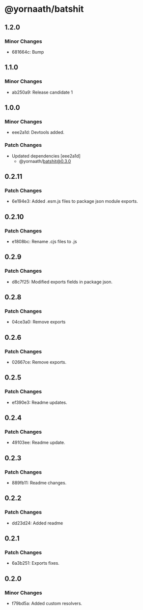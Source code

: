 # @yornaath/batshit

## 1.2.0

### Minor Changes

- 681664c: Bump

## 1.1.0

### Minor Changes

- ab250a9: Release candidate 1

## 1.0.0

### Minor Changes

- eee2a1d: Devtools added.

### Patch Changes

- Updated dependencies [eee2a1d]
  - @yornaath/batshit@0.3.0

## 0.2.11

### Patch Changes

- 6e194e3: Added .esm.js files to package json module exports.

## 0.2.10

### Patch Changes

- e1808bc: Rename .cjs files to .js

## 0.2.9

### Patch Changes

- d8c7f25: Modified exports fields in package json.

## 0.2.8

### Patch Changes

- 04ce3a0: Remove exports

## 0.2.6

### Patch Changes

- 02667ce: Remove exports.

## 0.2.5

### Patch Changes

- ef390e3: Readme updates.

## 0.2.4

### Patch Changes

- 49103ee: Readme update.

## 0.2.3

### Patch Changes

- 889fb11: Readme changes.

## 0.2.2

### Patch Changes

- dd23d24: Added readme

## 0.2.1

### Patch Changes

- 6a3b251: Exports fixes.

## 0.2.0

### Minor Changes

- f79bd5a: Added custom resolvers.
